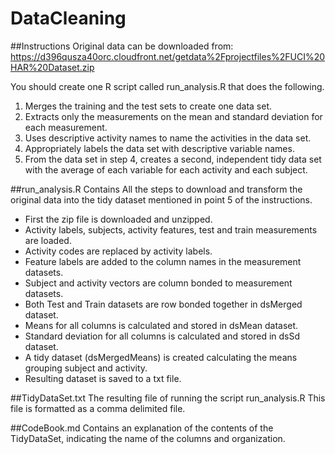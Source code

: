# DataCleaning

##Instructions
Original data can be downloaded from:
https://d396qusza40orc.cloudfront.net/getdata%2Fprojectfiles%2FUCI%20HAR%20Dataset.zip

You should create one R script called run_analysis.R that does the following. 
1. Merges the training and the test sets to create one data set. 
2. Extracts only the measurements on the mean and standard deviation for each measurement. 
3. Uses descriptive activity names to name the activities in the data set. 
4. Appropriately labels the data set with descriptive variable names. 
5. From the data set in step 4, creates a second, independent tidy data set with the average of each variable for each activity and each subject.

##run_analysis.R
Contains All the steps to download and transform the original data into the tidy dataset 
mentioned in point 5 of the instructions.
- First the zip file is downloaded and unzipped.
- Activity labels, subjects, activity features, test and train measurements are loaded.
- Activity codes are replaced by activity labels.
- Feature labels are added to the column names in the measurement datasets.
- Subject and activity vectors are column bonded to measurement datasets.
- Both Test and Train datasets are row bonded together in dsMerged dataset.
- Means for all columns is calculated and stored in dsMean dataset.
- Standard deviation for all columns is calculated and stored in dsSd dataset.
- A tidy dataset (dsMergedMeans) is created calculating the means grouping subject and activity.
- Resulting dataset is saved to a txt file. 


##TidyDataSet.txt
The resulting file of running the script run_analysis.R
This file is formatted as a comma delimited file. 

##CodeBook.md
Contains an explanation of the contents of the TidyDataSet, indicating the name of the 
columns and organization.